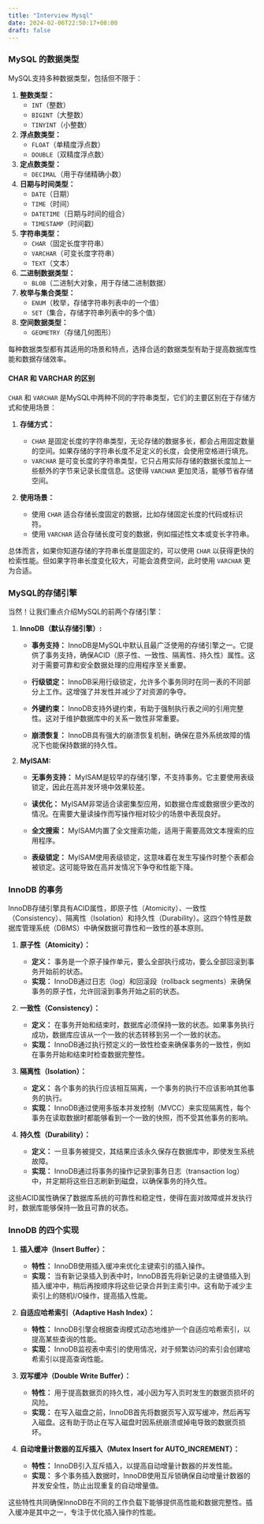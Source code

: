 ```yaml
---
title: "Interview Mysql"
date: 2024-02-06T22:50:17+08:00
draft: false
---
```




### MySQL 的数据类型

MySQL支持多种数据类型，包括但不限于：

1. **整数类型：**
   - `INT`（整数）
   - `BIGINT`（大整数）
   - `TINYINT`（小整数）
2. **浮点数类型：**
   - `FLOAT`（单精度浮点数）
   - `DOUBLE`（双精度浮点数）
3. **定点数类型：**
   - `DECIMAL`（用于存储精确小数）
4. **日期与时间类型：**
   - `DATE`（日期）
   - `TIME`（时间）
   - `DATETIME`（日期与时间的组合）
   - `TIMESTAMP`（时间戳）
5. **字符串类型：**
   - `CHAR`（固定长度字符串）
   - `VARCHAR`（可变长度字符串）
   - `TEXT`（文本）
6. **二进制数据类型：**
   - `BLOB`（二进制大对象，用于存储二进制数据）
7. **枚举与集合类型：**
   - `ENUM`（枚举，存储字符串列表中的一个值）
   - `SET`（集合，存储字符串列表中的多个值）
8. **空间数据类型：**
   - `GEOMETRY`（存储几何图形）

每种数据类型都有其适用的场景和特点，选择合适的数据类型有助于提高数据库性能和数据存储效率。



#### CHAR 和 VARCHAR 的区别

`CHAR` 和 `VARCHAR` 是MySQL中两种不同的字符串类型，它们的主要区别在于存储方式和使用场景：

1. **存储方式：**
   - `CHAR` 是固定长度的字符串类型，无论存储的数据多长，都会占用固定数量的空间。如果存储的字符串长度不足定义的长度，会使用空格进行填充。
   - `VARCHAR` 是可变长度的字符串类型，它只占用实际存储的数据长度加上一些额外的字节来记录长度信息。这使得 `VARCHAR` 更加灵活，能够节省存储空间。

2. **使用场景：**
   - 使用 `CHAR` 适合存储长度固定的数据，比如存储固定长度的代码或标识符。
   - 使用 `VARCHAR` 适合存储长度可变的数据，例如描述性文本或变长字符串。

总体而言，如果你知道存储的字符串长度是固定的，可以使用 `CHAR` 以获得更快的检索性能。但如果字符串长度变化较大，可能会浪费空间，此时使用 `VARCHAR` 更为合适。



### MySQL的存储引擎

当然！让我们重点介绍MySQL的前两个存储引擎：

1. **InnoDB（默认存储引擎）:**
   - **事务支持：** InnoDB是MySQL中默认且最广泛使用的存储引擎之一。它提供了事务支持，确保ACID（原子性、一致性、隔离性、持久性）属性。这对于需要可靠和安全数据处理的应用程序至关重要。

   - **行级锁定：** InnoDB采用行级锁定，允许多个事务同时在同一表的不同部分上工作。这增强了并发性并减少了对资源的争夺。

   - **外键约束：** InnoDB支持外键约束，有助于强制执行表之间的引用完整性。这对于维护数据库中的关系一致性非常重要。

   - **崩溃恢复：** InnoDB具有强大的崩溃恢复机制，确保在意外系统故障的情况下也能保持数据的持久性。

2. **MyISAM:**
   - **无事务支持：** MyISAM是较早的存储引擎，不支持事务。它主要使用表级锁定，因此在高并发环境中效果较差。

   - **读优化：** MyISAM非常适合读密集型应用，如数据仓库或数据很少更改的情况。在需要大量读操作而写操作相对较少的场景中表现良好。

   - **全文搜索：** MyISAM内置了全文搜索功能，适用于需要高效文本搜索的应用程序。

   - **表级锁定：** MyISAM使用表级锁定，这意味着在发生写操作时整个表都会被锁定。这可能导致在高并发情况下争夺和性能下降。



### InnoDB 的事务

InnoDB存储引擎具有ACID属性，即原子性（Atomicity）、一致性（Consistency）、隔离性（Isolation）和持久性（Durability）。这四个特性是数据库管理系统（DBMS）中确保数据可靠性和一致性的基本原则。

1. **原子性（Atomicity）：**
   - **定义：** 事务是一个原子操作单元，要么全部执行成功，要么全部回滚到事务开始前的状态。
   - **实现：** InnoDB通过日志（log）和回滚段（rollback segments）来确保事务的原子性，允许回滚到事务开始之前的状态。

2. **一致性（Consistency）：**
   - **定义：** 在事务开始和结束时，数据库必须保持一致的状态。如果事务执行成功，数据库应该从一个一致的状态转移到另一个一致的状态。
   - **实现：** InnoDB通过执行预定义的一致性检查来确保事务的一致性，例如在事务开始和结束时检查数据完整性。

3. **隔离性（Isolation）：**
   - **定义：** 各个事务的执行应该相互隔离，一个事务的执行不应该影响其他事务的执行。
   - **实现：** InnoDB通过使用多版本并发控制（MVCC）来实现隔离性，每个事务在读取数据时都能够看到一个一致的快照，而不受其他事务的影响。

4. **持久性（Durability）：**
   - **定义：** 一旦事务被提交，其结果应该永久保存在数据库中，即使发生系统故障。
   - **实现：** InnoDB通过将事务的操作记录到事务日志（transaction log）中，并定期将这些日志刷新到磁盘，以确保事务的持久性。

这些ACID属性确保了数据库系统的可靠性和稳定性，使得在面对故障或并发执行时，数据库能够保持一致且可靠的状态。

### InnoDB 的四个实现

1. **插入缓冲（Insert Buffer）：**
   - **特性：** InnoDB使用插入缓冲来优化主键索引的插入操作。
   - **实现：** 当有新记录插入到表中时，InnoDB首先将新记录的主键值插入到插入缓冲中，稍后再按顺序将这些记录合并到主索引中。这有助于减少主索引上的随机I/O操作，提高插入性能。

2. **自适应哈希索引（Adaptive Hash Index）：**
   - **特性：** InnoDB引擎会根据查询模式动态地维护一个自适应哈希索引，以提高某些查询的性能。
   - **实现：** InnoDB监视表中索引的使用情况，对于频繁访问的索引会创建哈希索引以提高查询性能。

3. **双写缓冲（Double Write Buffer）：**
   - **特性：** 用于提高数据页的持久性，减小因为写入页时发生的数据页损坏的风险。
   - **实现：** 在写入磁盘之前，InnoDB首先将数据页写入双写缓冲，然后再写入磁盘。这有助于防止在写入磁盘时因系统崩溃或掉电导致的数据页损坏。

4. **自动增量计数器的互斥插入（Mutex Insert for AUTO_INCREMENT）：**
   - **特性：** InnoDB引入互斥插入，以提高自动增量计数器的并发性能。
   - **实现：** 多个事务插入数据时，InnoDB使用互斥锁确保自动增量计数器的并发安全性，防止出现重复的自动增量值。

这些特性共同确保InnoDB在不同的工作负载下能够提供高性能和数据完整性。插入缓冲是其中之一，专注于优化插入操作的性能。
